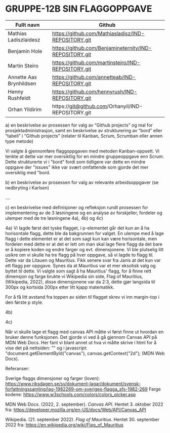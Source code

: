 # GRUPPE-12B SIN FLAGGOPPGAVE

| Fullt navn |	Github |
| -----------| --------- |
| Mathias Ladiszlaidesz |	https://github.com/Mathiasladisz/IND-REPOSITORY.git |
| Benjamin Hole |	https://github.com/Benjamineternity/IND-REPOSITORY.git |
| Martin Steiro |	https://github.com/martinsteiro/IND-REPOSITORY.git |
| Annette Aas Brynhildsen	| https://github.com/annetteab/IND-REPOSITORY.git |
| Henny Rushfeldt |	https://github.com/hennyrush/IND-REPOSITORY.git |
| Orhan Yildirim |	https://git@github.com/Orhanyil/IND-REPOSITORY.git |

a)  en beskrivelse av prosessen for valg av “Github projects” og mal for prosjektadministrasjon, samt en beskrivelse av strukturering av “bord” eller “tabell” i “Github projects” (relater til Kanban, Scrum, Scrumban eller annen type metode)

Vi valgte å gjennomføre flaggoppgaven med metoden Kanban-oppsett. Vi tenkte at dette var mer oversiktlig for en mindre gruppeoppgave enn Scrum. Dette strukturerte vi i "bord" fordi som tidligere var dette en mindre oppgave der "issues" ikke var svært omfattende som gjorde det mer oversiktig med "bord. 

b) en beskrivelse av prosessen for valg av relevante arbeidsoppgaver (se nedbryting i Karlsen)

....

c) en beskrivelse med definisjoner og refleksjon rundt prosessen for implementering av de 3 løsningene og en analyse av forskjeller, fordeler og ulemper med de tre løsningene 4a), 4b) og 4c)


4a)
Vi lagde først det tyske flagget, i p-elementet går det kun an å ha horisontale flagg, dette ble da bakgrunnen for valget. En ulempe med å lage flagg i dette elementet er at det som sagt kun kan være horisontale, men fordelen med dette er at det er lett om man skal lage flere flagg da det bare er å kopiere koden og endre farger og evt. dimensjonene. 
Vi ble plutselig litt usikre om vi skulle ha tre flagg på hver oppgave, så vi lagde to flagg til. Dette var da Litauen og Mauritius. Fikk senere svar fra Janis at det kun var ett flagg per oppgave. Synes da at Mauritius var et mer eksotisk valg og byttet til dette.
Vi valgte som sagt å ha Mauritius' flagg, for å finne rett dimensjon og farge brukte vi Wikipedia sin side, Flag of Mauritius, (Wikipedia, 2022), disse dimensjonene var da 2:3, dette gjør langsida til 300px og kortsida 200px etter litt kjapp matematikk. 

For å få litt avstand fra toppen av siden til flagget skrev vi inn margin-top i den første p style. 

4b)


4c)

Når vi skulle lage et flagg med canvas API måtte vi først finne ut hvordan en bruker denne funksjonen. Det gjorde vi ved å gå gjennom Canvas API på MDN Web Docs. Her fant vi blant annet ut hva vi måtte skrive i html for å vise det på nettsiden: "<canvas id="blank"></canvas>" og i javascript: "document.getElementById("canvas"), canvas.getContext("2d"); (MDN Web Docs).

Referanser:  

Sverige flaggs dimensjoner og farger (loven): https://www.riksdagen.se/sv/dokument-lagar/dokument/svensk-forfattningssamling/lag-1982269-om-sveriges-flagga_sfs-1982-269
Farge kodene: https://www.w3schools.com/colors/colors_picker.asp

MDN Web Docs. (2022, 2. september). *Canvas API*. Hentet 3. oktober 2022 fra: https://developer.mozilla.org/en-US/docs/Web/API/Canvas_API

Wikipedia. (21. september 2022). *Flag of Mauritius*. Hentet 30. september 2022 fra:
https://en.wikipedia.org/wiki/Flag_of_Mauritius
